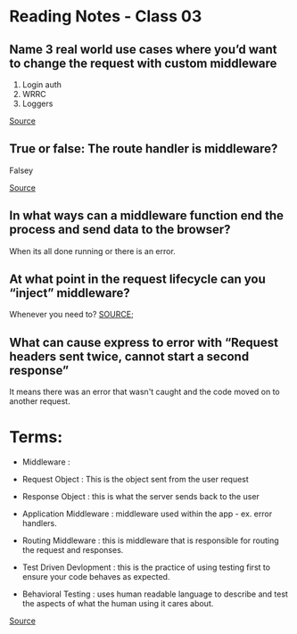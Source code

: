 # Reading Notes - Class 03

## Name 3 real world use cases where you’d want to change the request with custom middleware  
1. Login auth
2. WRRC
3. Loggers

[Source](https://medium.com/@selvaganesh93/how-node-js-middleware-works-d8e02a936113)

## True or false: The route handler is middleware?  

Falsey

[Source](https://stackoverflow.com/questions/58925276/what-is-the-difference-between-a-route-handler-and-middleware-function-in-expres#:~:text=They%20are%20not%20middleware%20functions,the%20only%20one%20callback%20function)

## In what ways can a middleware function end the process and send data to the browser?  

When its all done running or there is an error.

## At what point in the request lifecycle can you “inject” middleware?
Whenever you need to?
[SOURCE](https://www.npmjs.com/package/express-inject-middleware);

## What can cause express to error with “Request headers sent twice, cannot start a second response”

It means there was an error that wasn't caught and the code moved on to another request.


# Terms:
- Middleware : 

- Request Object : This is the object sent from the user request

- Response Object : this is what the server sends back to the user

- Application Middleware : middleware used within the app - ex. error handlers.

- Routing Middleware  : this is middleware that is responsible for routing the request and responses.

- Test Driven Devlopment : this is the practice of using testing first to ensure your code behaves as expected.

- Behavioral Testing : uses human readable language to describe and test the aspects of what the human using it cares about.

[Source](https://medium.com/@connecttokc/behaviour-driven-testing-in-node-js-using-mocha-chai-5e0c85258bbe])